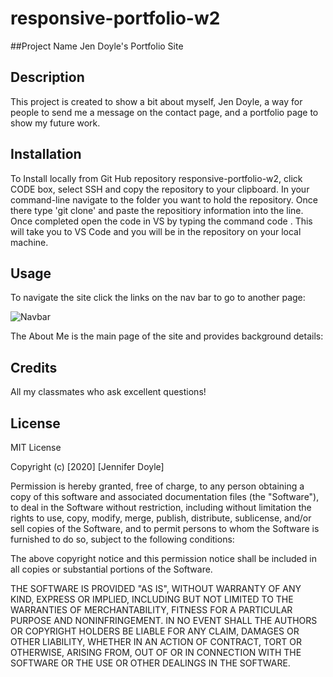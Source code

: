 # responsive-portfolio-w2
##Project Name 
    Jen Doyle's Portfolio Site 
## Description 
This project is created to show a bit about myself, Jen Doyle, a way for people to send me a message on the contact page, and a portfolio page to show my future work.  

## Installation
To Install locally from Git Hub repository responsive-portfolio-w2, click CODE box, select SSH and copy the repository to your clipboard.  In your command-line navigate to the folder you want to hold the repository.   Once there type 'git clone' and paste the repositiory information into the line.   Once completed open the code in VS by typing the command code .   This will take you to VS Code and you will be in the repository on your local machine. 

## Usage
To navigate the site click the links on the nav bar to go to another page:

![Navbar](https://user-images.githubusercontent.com/69594945/95664128-9d34e500-0b0a-11eb-8473-71b718d6daf1.PNG)

The About Me is the main page of the site and provides background details:






## Credits
All my classmates who ask excellent questions!  

## License
MIT License

Copyright (c) [2020] [Jennifer Doyle]

Permission is hereby granted, free of charge, to any person obtaining a copy
of this software and associated documentation files (the "Software"), to deal
in the Software without restriction, including without limitation the rights
to use, copy, modify, merge, publish, distribute, sublicense, and/or sell
copies of the Software, and to permit persons to whom the Software is
furnished to do so, subject to the following conditions:

The above copyright notice and this permission notice shall be included in all
copies or substantial portions of the Software.

THE SOFTWARE IS PROVIDED "AS IS", WITHOUT WARRANTY OF ANY KIND, EXPRESS OR
IMPLIED, INCLUDING BUT NOT LIMITED TO THE WARRANTIES OF MERCHANTABILITY,
FITNESS FOR A PARTICULAR PURPOSE AND NONINFRINGEMENT. IN NO EVENT SHALL THE
AUTHORS OR COPYRIGHT HOLDERS BE LIABLE FOR ANY CLAIM, DAMAGES OR OTHER
LIABILITY, WHETHER IN AN ACTION OF CONTRACT, TORT OR OTHERWISE, ARISING FROM,
OUT OF OR IN CONNECTION WITH THE SOFTWARE OR THE USE OR OTHER DEALINGS IN THE
SOFTWARE.
